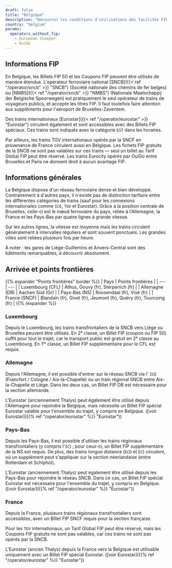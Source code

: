 ```yaml
---
draft: false
title: "Belgique"
description: "Découvrez les conditions d'utilisations des facilités FIP en Belgique et les opérateurs qui proposent les réductions."
country: "belgium"
params:
  operators_without_fip:
    - European Sleeper
    - OuiGo
---
```


## Informations FIP

En Belgique, les Billets FIP 50 et les Coupons FIP peuvent être utilisés de manière étendue. L'opérateur ferroviaire national [SNCB]({{< ref "/operator/sncb" >}} "SNCB") (Société nationale des chemins de fer belges) ou [NMBS]({{< ref "/operator/sncb" >}} "NMBS") (Nationale Maatschappij der Belgische Spoorwegen) est pratiquement le seul opérateur de trains de voyageurs publics, et accepte les titres FIP. Il faut toutefois faire attention aux suppléments pour l'aéroport de Bruxelles-Zaventem.

Des trains internationaux [Eurostar]({{< ref "/operator/eurostar" >}} "Eurostar") circulent également et sont accessibles avec des Billets FIP spéciaux. Ces trains sont indiqués avec la catégorie `EST` dans les horaires.

Par ailleurs, les trains TGV internationaux opérés par la SNCF en provenance de France circulent aussi en Belgique. Les fichets FIP gratuits de la SNCB ne sont pas valables sur ces trains — seul un billet au Tarif Global FIP peut être réservé. Les trains Eurocity opérés par OuiGo entre Bruxelles et Paris ne donnent droit à aucun avantage FIP.

## Informations générales

La Belgique dispose d'un réseau ferroviaire dense et bien développé. Contrairement à d'autres pays, il n'existe pas de distinction tarifaire entre les différentes catégories de trains (sauf pour les connexions internationales comme `ICE`, `TGV` et Eurostar). Grâce à la position centrale de Bruxelles, celle-ci est le nœud ferroviaire du pays, reliée à l'Allemagne, la France et les Pays-Bas par quatre lignes à grande vitesse.

Sur les autres lignes, la vitesse est moyenne mais les trains circulent généralement à intervalles réguliers et sont souvent ponctuels. Les grandes villes sont reliées plusieurs fois par heure.

À noter : les gares de Liège-Guillemins et Anvers-Central sont des bâtiments remarquables, à découvrir absolument.

## Arrivée et points frontières

{{% expander "Points frontières" border %}}
| Pays | Points frontières |
| --- | --- |
| Luxembourg (CFL) | Athus, Gouvy (fr), Sterpenich (fr) |
| Allemagne (DB) | Aachen Süd (Gr) |
| Pays-Bas (NS) | Roosendaal (fr), Visé (fr) |
| France (SNCF) | Blandain (fr), Givet (fr), Jeumont (fr), Quévy (fr), Tourcoing (fr) |
{{% /expander %}}

### Luxembourg

Depuis le Luxembourg, les trains transfrontaliers de la SNCB vers Liège ou Bruxelles peuvent être utilisés. En 2ᵉ classe, un Billet FIP (coupon ou FIP 50) suffit pour tout le trajet, car le transport public est gratuit en 2ᵉ classe au Luxembourg. En 1ʳᵉ classe, un Billet FIP supplémentaire pour le CFL est requis.

### Allemagne

Depuis l'Allemagne, il est possible d'entrer sur le réseau SNCB via l' `ICE` (Francfort / Cologne / Aix-la-Chapelle) ou un train régional SNCB entre Aix-la-Chapelle et Liège. Dans les deux cas, un Billet FIP DB est nécessaire pour la section allemande.

L'Eurostar (anciennement Thalys) peut également être utilisé depuis l'Allemagne pour rejoindre la Belgique, mais nécessite un Billet FIP spécial Eurostar valable pour l'ensemble du trajet, y compris en Belgique. ([voir Eurostar]({{% ref "/operator/eurostar" %}} "Eurostar"))

### Pays-Bas

Depuis les Pays-Bas, il est possible d'utiliser les trains régionaux transfrontaliers (y compris l'`IC`) ; pour ceux-ci, un Billet FIP supplémentaire de la NS est requis. De plus, des trains longue distance (`ECD` et `EC`) circulent, où un supplément peut s'appliquer sur la section néerlandaise (entre Rotterdam et Schiphol).

L'Eurostar (anciennement Thalys) peut également être utilisé depuis les Pays-Bas pour rejoindre le réseau SNCB. Dans ce cas, un Billet FIP spécial Eurostar est nécessaire pour l'ensemble du trajet, y compris en Belgique. ([voir Eurostar]({{% ref "/operator/eurostar" %}} "Eurostar"))

### France

Depuis la France, plusieurs trains régionaux transfrontaliers sont accessibles, avec un Billet FIP SNCF requis pour la section française.

Pour les `TGV` internationaux, un Tarif Global FIP peut être réservé, mais les Coupons FIP gratuits ne sont pas valables, car ces trains ne sont pas opérés par la SNCB.

L'Eurostar (ancien Thalys) depuis la France vers la Belgique est utilisable uniquement avec un Billet FIP spécial Eurostar. ([voir Eurostar]({{% ref "/operator/eurostar" %}} "Eurostar"))
